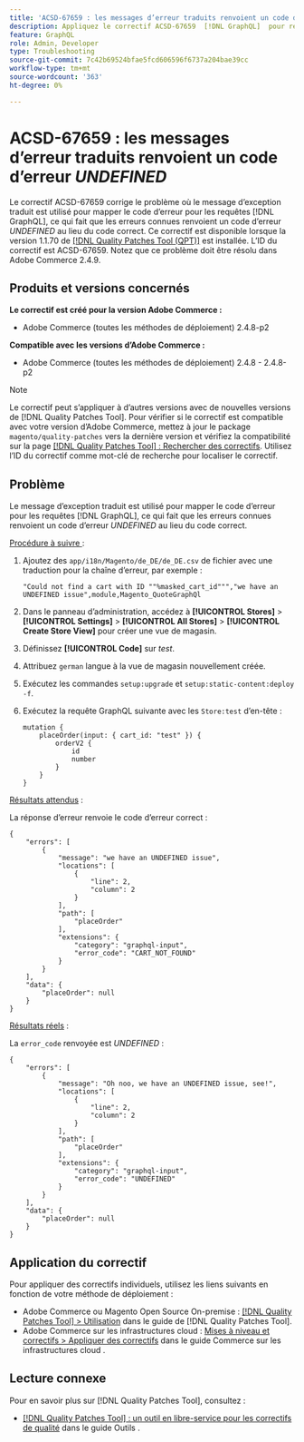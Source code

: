 ```yaml
---
title: 'ACSD-67659 : les messages d’erreur traduits renvoient un code d’erreur UNDEFINED'
description: Appliquez le correctif ACSD-67659  [!DNL GraphQL]  pour résoudre le problème d’Adobe Commerce où le message d’exception traduit est utilisé pour mapper le code d’erreur pour les requêtes, ce qui fait que les erreurs connues renvoient un code d’erreur UNDEFINED au lieu du code correct.
feature: GraphQL
role: Admin, Developer
type: Troubleshooting
source-git-commit: 7c42b69524bfae5fcd606596f6737a204bae39cc
workflow-type: tm+mt
source-wordcount: '363'
ht-degree: 0%

---
```



# ACSD-67659 : les messages d’erreur traduits renvoient un code d’erreur *UNDEFINED*

Le correctif ACSD-67659 corrige le problème où le message d’exception traduit est utilisé pour mapper le code d’erreur pour les requêtes [!DNL GraphQL], ce qui fait que les erreurs connues renvoient un code d’erreur *UNDEFINED* au lieu du code correct. Ce correctif est disponible lorsque la version 1.1.70 de [[!DNL Quality Patches Tool (QPT)]](/help/tools/quality-patches-tool/quality-patches-tool-to-self-serve-quality-patches.md) est installée. L’ID du correctif est ACSD-67659. Notez que ce problème doit être résolu dans Adobe Commerce 2.4.9.

## Produits et versions concernés

**Le correctif est créé pour la version Adobe Commerce :**

* Adobe Commerce (toutes les méthodes de déploiement) 2.4.8-p2

**Compatible avec les versions d’Adobe Commerce :**

* Adobe Commerce (toutes les méthodes de déploiement) 2.4.8 - 2.4.8-p2

>[!NOTE]
>
>Le correctif peut s’appliquer à d’autres versions avec de nouvelles versions de [!DNL Quality Patches Tool]. Pour vérifier si le correctif est compatible avec votre version d’Adobe Commerce, mettez à jour le package `magento/quality-patches` vers la dernière version et vérifiez la compatibilité sur la page [[!DNL Quality Patches Tool] : Rechercher des correctifs](https://experienceleague.adobe.com/tools/commerce-quality-patches/index.html?lang=fr). Utilisez l’ID du correctif comme mot-clé de recherche pour localiser le correctif.

## Problème

Le message d’exception traduit est utilisé pour mapper le code d’erreur pour les requêtes [!DNL GraphQL], ce qui fait que les erreurs connues renvoient un code d’erreur *UNDEFINED* au lieu du code correct.

<u>Procédure à suivre </u> :

1. Ajoutez des `app/i18n/Magento/de_DE/de_DE.csv` de fichier avec une traduction pour la chaîne d’erreur, par exemple :

   ```
   "Could not find a cart with ID ""%masked_cart_id""","we have an
   UNDEFINED issue",module,Magento_QuoteGraphQl
   ```

2. Dans le panneau d’administration, accédez à **[!UICONTROL Stores]** > **[!UICONTROL Settings]** > **[!UICONTROL All Stores]** > **[!UICONTROL Create Store View]** pour créer une vue de magasin.
3. Définissez **[!UICONTROL Code]** sur *test*.
4. Attribuez `german` langue à la vue de magasin nouvellement créée.
5. Exécutez les commandes `setup:upgrade` et `setup:static-content:deploy -f`.
6. Exécutez la requête GraphQL suivante avec les `Store:test` d’en-tête :

   ```
   mutation {
       placeOrder(input: { cart_id: "test" }) {
           orderV2 {
               id
               number
           }
       }
   }
   ```

<u>Résultats attendus</u> :

La réponse d’erreur renvoie le code d’erreur correct :

```
{
    "errors": [
        {
            "message": "we have an UNDEFINED issue",
            "locations": [
                {
                    "line": 2,
                    "column": 2
                }
            ],
            "path": [
                "placeOrder"
            ],
            "extensions": {
                "category": "graphql-input",
                "error_code": "CART_NOT_FOUND"
            }
        }
    ],
    "data": {
        "placeOrder": null
    }
}
```

<u>Résultats réels</u> :

La `error_code` renvoyée est *UNDEFINED* :

```
{
    "errors": [
        {
            "message": "Oh noo, we have an UNDEFINED issue, see!",
            "locations": [
                {
                    "line": 2,
                    "column": 2
                }
            ],
            "path": [
                "placeOrder"
            ],
            "extensions": {
                "category": "graphql-input",
                "error_code": "UNDEFINED"
            }
        }
    ],
    "data": {
        "placeOrder": null
    }
}
```

## Application du correctif

Pour appliquer des correctifs individuels, utilisez les liens suivants en fonction de votre méthode de déploiement :

* Adobe Commerce ou Magento Open Source On-premise : [[!DNL Quality Patches Tool] > Utilisation](/help/tools/quality-patches-tool/usage.md) dans le guide de [!DNL Quality Patches Tool].
* Adobe Commerce sur les infrastructures cloud : [Mises à niveau et correctifs > Appliquer des correctifs](https://experienceleague.adobe.com/docs/commerce-cloud-service/user-guide/develop/upgrade/apply-patches.html?lang=fr) dans le guide Commerce sur les infrastructures cloud .

## Lecture connexe

Pour en savoir plus sur [!DNL Quality Patches Tool], consultez :

* [[!DNL Quality Patches Tool] : un outil en libre-service pour les correctifs de qualité](/help/tools/quality-patches-tool/quality-patches-tool-to-self-serve-quality-patches.md) dans le guide Outils .
